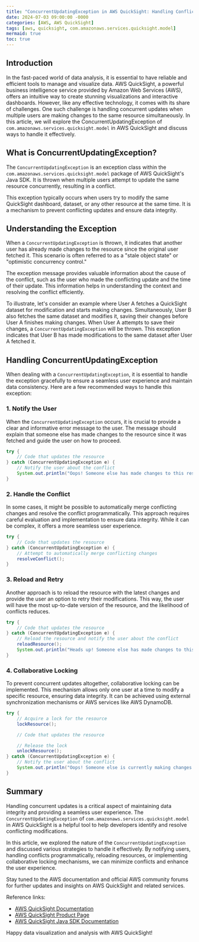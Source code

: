 ```yaml
---
title: "ConcurrentUpdatingException in AWS QuickSight: Handling Conflicting Updates with Ease"
date: 2024-07-03 09:00:00 -0000
categories: [AWS, AWS QuickSight]
tags: [aws, quicksight, com.amazonaws.services.quicksight.model]
mermaid: true
toc: true
---
```



## Introduction

In the fast-paced world of data analysis, it is essential to have reliable and efficient tools to manage and visualize data. AWS QuickSight, a powerful business intelligence service provided by Amazon Web Services (AWS), offers an intuitive way to create stunning visualizations and interactive dashboards. However, like any effective technology, it comes with its share of challenges. One such challenge is handling concurrent updates when multiple users are making changes to the same resource simultaneously. In this article, we will explore the ConcurrentUpdatingException of `com.amazonaws.services.quicksight.model` in AWS QuickSight and discuss ways to handle it effectively.

## What is ConcurrentUpdatingException?

The `ConcurrentUpdatingException` is an exception class within the `com.amazonaws.services.quicksight.model` package of AWS QuickSight's Java SDK. It is thrown when multiple users attempt to update the same resource concurrently, resulting in a conflict. 

This exception typically occurs when users try to modify the same QuickSight dashboard, dataset, or any other resource at the same time. It is a mechanism to prevent conflicting updates and ensure data integrity.

## Understanding the Exception

When a `ConcurrentUpdatingException` is thrown, it indicates that another user has already made changes to the resource since the original user fetched it. This scenario is often referred to as a "stale object state" or "optimistic concurrency control."

The exception message provides valuable information about the cause of the conflict, such as the user who made the conflicting update and the time of their update. This information helps in understanding the context and resolving the conflict efficiently.

To illustrate, let's consider an example where User A fetches a QuickSight dataset for modification and starts making changes. Simultaneously, User B also fetches the same dataset and modifies it, saving their changes before User A finishes making changes. When User A attempts to save their changes, a `ConcurrentUpdatingException` will be thrown. This exception indicates that User B has made modifications to the same dataset after User A fetched it.

## Handling ConcurrentUpdatingException

When dealing with a `ConcurrentUpdatingException`, it is essential to handle the exception gracefully to ensure a seamless user experience and maintain data consistency. Here are a few recommended ways to handle this exception:

### 1. Notify the User

When the `ConcurrentUpdatingException` occurs, it is crucial to provide a clear and informative error message to the user. The message should explain that someone else has made changes to the resource since it was fetched and guide the user on how to proceed.

```java
try {
    // Code that updates the resource
} catch (ConcurrentUpdatingException e) {
    // Notify the user about the conflict
    System.out.println("Oops! Someone else has made changes to this resource. Please refresh and try again.");
}
```

### 2. Handle the Conflict

In some cases, it might be possible to automatically merge conflicting changes and resolve the conflict programmatically. This approach requires careful evaluation and implementation to ensure data integrity. While it can be complex, it offers a more seamless user experience.

```java
try {
    // Code that updates the resource
} catch (ConcurrentUpdatingException e) {
    // Attempt to automatically merge conflicting changes
    resolveConflict();
}
```

### 3. Reload and Retry

Another approach is to reload the resource with the latest changes and provide the user an option to retry their modifications. This way, the user will have the most up-to-date version of the resource, and the likelihood of conflicts reduces.

```java
try {
    // Code that updates the resource
} catch (ConcurrentUpdatingException e) {
    // Reload the resource and notify the user about the conflict
    reloadResource();
    System.out.println("Heads up! Someone else has made changes to this resource. Please review the latest updates and retry.");
}
```

### 4. Collaborative Locking

To prevent concurrent updates altogether, collaborative locking can be implemented. This mechanism allows only one user at a time to modify a specific resource, ensuring data integrity. It can be achieved using external synchronization mechanisms or AWS services like AWS DynamoDB.

```java
try {
    // Acquire a lock for the resource
    lockResource();

    // Code that updates the resource

    // Release the lock
    unlockResource();
} catch (ConcurrentUpdatingException e) {
    // Notify the user about the conflict
    System.out.println("Oops! Someone else is currently making changes to this resource. Please wait and try again later.");
}
```

## Summary

Handling concurrent updates is a critical aspect of maintaining data integrity and providing a seamless user experience. The `ConcurrentUpdatingException` of `com.amazonaws.services.quicksight.model` in AWS QuickSight is a helpful tool to help developers identify and resolve conflicting modifications.

In this article, we explored the nature of the `ConcurrentUpdatingException` and discussed various strategies to handle it effectively. By notifying users, handling conflicts programmatically, reloading resources, or implementing collaborative locking mechanisms, we can minimize conflicts and enhance the user experience.

Stay tuned to the AWS documentation and official AWS community forums for further updates and insights on AWS QuickSight and related services.

Reference links:
- [AWS QuickSight Documentation](https://docs.aws.amazon.com/quicksight/latest/user/welcome.html)
- [AWS QuickSight Product Page](https://aws.amazon.com/quicksight/)
- [AWS QuickSight Java SDK Documentation](https://sdk.amazonaws.com/java/api/latest/software/amazon/awssdk/services/quicksight/QuickSightClient.html)

Happy data visualization and analysis with AWS QuickSight!